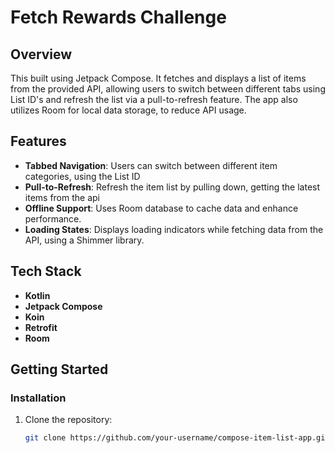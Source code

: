 # Fetch Rewards Challenge

## Overview

This built using Jetpack Compose. It fetches and displays a list of items from the provided API, allowing users to switch between different tabs using List ID's and refresh the list via a pull-to-refresh feature. The app also utilizes Room for local data storage, to reduce API usage.

## Features

- **Tabbed Navigation**: Users can switch between different item categories, using the List ID
- **Pull-to-Refresh**:  Refresh the item list by pulling down, getting the latest items from the api
- **Offline Support**: Uses Room database to cache data and enhance performance.
- **Loading States**: Displays loading indicators while fetching data from the API, using a Shimmer library.

## Tech Stack

- **Kotlin**
- **Jetpack Compose**
- **Koin**
- **Retrofit**
- **Room**

## Getting Started

### Installation

1. Clone the repository:

   ```bash
   git clone https://github.com/your-username/compose-item-list-app.git
